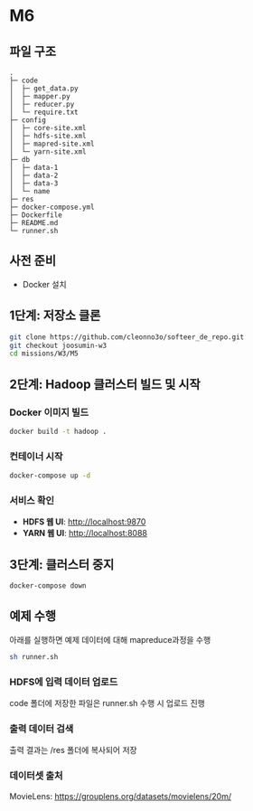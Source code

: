 # M6
## 파일 구조
```
.
├─ code
│  ├─ get_data.py
│  ├─ mapper.py
│  ├─ reducer.py
│  └─ require.txt
├─ config
│  ├─ core-site.xml
│  ├─ hdfs-site.xml
│  ├─ mapred-site.xml
│  └─ yarn-site.xml
├─ db
│  ├─ data-1
│  ├─ data-2
│  ├─ data-3
│  └─ name
├─ res
├─ docker-compose.yml
├─ Dockerfile
├─ README.md
└─ runner.sh
```

## 사전 준비
- Docker 설치

## 1단계: 저장소 클론
```bash
git clone https://github.com/cleonno3o/softeer_de_repo.git
git checkout joosumin-w3
cd missions/W3/M5
```

## 2단계: Hadoop 클러스터 빌드 및 시작
### Docker 이미지 빌드
```bash
docker build -t hadoop .
```
### 컨테이너 시작
```bash
docker-compose up -d
```

### 서비스 확인
- **HDFS 웹 UI**: [http://localhost:9870](http://localhost:9870)
- **YARN 웹 UI**: [http://localhost:8088](http://localhost:8088)

## 3단계: 클러스터 중지
```bash
docker-compose down
```
## 예제 수행
아래를 실행하면 예제 데이터에 대해 mapreduce과정을 수행
```bash
sh runner.sh
```
### HDFS에 입력 데이터 업로드
code 폴더에 저장한 파일은 runner.sh 수행 시 업로드 진행
### 출력 데이터 검색
출력 결과는 /res 폴더에 복사되어 저장

### 데이터셋 출처
MovieLens: https://grouplens.org/datasets/movielens/20m/